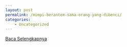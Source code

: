 ```yaml
---
layout: post
permalink: /mimpi-berantem-sama-orang-yang-dibenci/
categories:
    - Uncategorized
---
```


[Baca Selengkapnya](/06)